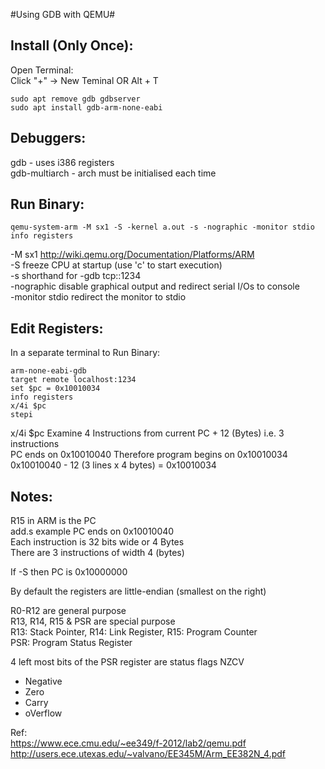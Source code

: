 #Using GDB with QEMU#

Install (Only Once):    
-
Open Terminal:  
Click "+" -> New Teminal OR Alt + T     

    sudo apt remove gdb gdbserver
    sudo apt install gdb-arm-none-eabi
Debuggers:	
-

gdb - uses i386 registers       
gdb-multiarch - arch must be initialised each time	

Run Binary:    
-

    qemu-system-arm -M sx1 -S -kernel a.out -s -nographic -monitor stdio
    info registers  
-M sx1          http://wiki.qemu.org/Documentation/Platforms/ARM    
-S              freeze CPU at startup (use 'c' to start execution)  
-s              shorthand for -gdb tcp::1234  
-nographic      disable graphical output and redirect serial I/Os to console    
-monitor stdio  redirect the monitor to stdio

Edit Registers:    
-
In a separate terminal to Run Binary:   

    arm-none-eabi-gdb
    target remote localhost:1234
    set $pc = 0x10010034
    info registers
    x/4i $pc
    stepi
x/4i $pc
Examine 4 Instructions from current PC + 12 (Bytes) i.e. 3 instructions    
PC ends on 0x10010040 Therefore program begins on 0x10010034      
0x10010040 - 12 (3 lines x 4 bytes) = 0x10010034 

Notes:    
-
R15 in ARM is the PC    
add.s example PC ends on 0x10010040  
Each instruction is 32 bits wide or 4 Bytes     
There are 3 instructions of width 4 (bytes)     

If -S then PC is 0x10000000

By default the registers are little-endian (smallest on the right)  

R0-R12 are general purpose  
R13, R14, R15 & PSR are special purpose     
R13: Stack Pointer, R14: Link Register, R15: Program Counter    
PSR: Program Status Register    

4 left most bits of the PSR register are status flags NZCV  
* Negative
* Zero
* Carry
* oVerflow

Ref:    
https://www.ece.cmu.edu/~ee349/f-2012/lab2/qemu.pdf     
http://users.ece.utexas.edu/~valvano/EE345M/Arm_EE382N_4.pdf    
